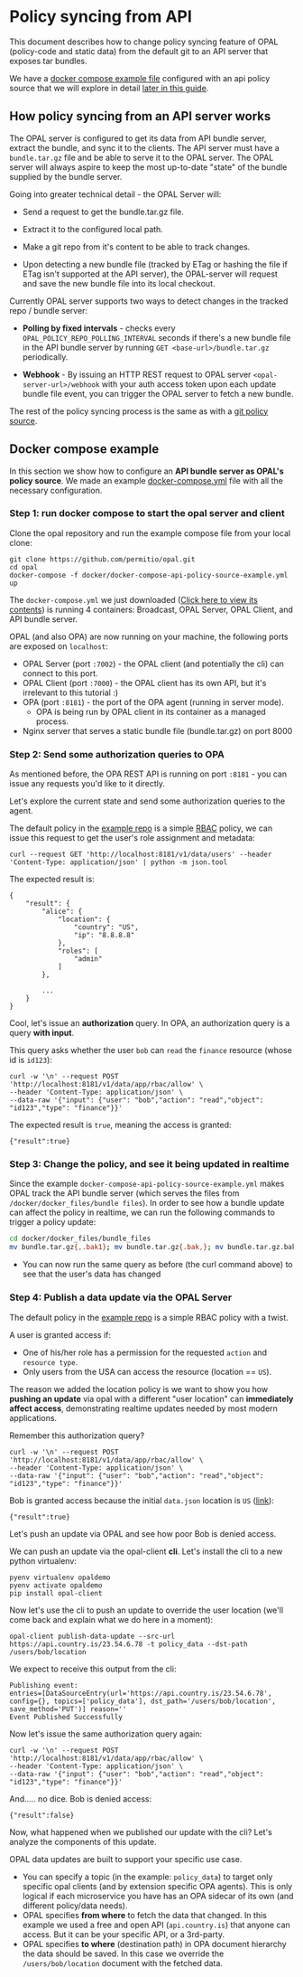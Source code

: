 # Policy syncing from API

This document describes how to change policy syncing feature of OPAL (policy-code and static data) from the default git to an API server that exposes tar bundles.

We have a [docker compose example file](https://github.com/permitio/opal/blob/master/docker/docker-compose-api-policy-source-example.yml) configured with an api policy source that we will explore in detail [later in this guide](#compose-example).

## How policy syncing from an API server works

The OPAL server is configured to get its data from API bundle server, extract the bundle, and sync it to the clients. The API server must have a `bundle.tar.gz` file and be able to serve it to the OPAL server. The OPAL server will always aspire to keep the most up-to-date "state" of the bundle supplied by the bundle server.

Going into greater technical detail - the OPAL Server will:

- Send a request to get the bundle.tar.gz file.

- Extract it to the configured local path.

- Make a git repo from it's content to be able to track changes.

- Upon detecting a new bundle file (tracked by ETag or hashing the file if ETag isn't supported at the API server), the OPAL-server will request and save the new bundle file into its local checkout.

Currently OPAL server supports two ways to detect changes in the tracked repo / bundle server:

- **Polling by fixed intervals** - checks every `OPAL_POLICY_REPO_POLLING_INTERVAL` seconds if there's a new bundle file in the API bundle server by running `GET <base-url>/bundle.tar.gz` periodically.

- **Webhook** - By issuing an HTTP REST request to OPAL server `<opal-server-url>/webhook` with your auth access token upon each update bundle file event, you can trigger the OPAL server to fetch a new bundle.

The rest of the policy syncing process is the same as with a [git policy source](https://github.com/permitio/opal/blob/master/docs/HOWTO/track_a_git_repo.md).

## <a name="compose-example"></a>Docker compose example

In this section we show how to configure an **API bundle server as OPAL's policy source**. We made an example [docker-compose.yml](https://github.com/permitio/opal/blob/master/docker/docker-compose-api-policy-source-example.yml) file with all the necessary configuration.
### Step 1: run docker compose to start the opal server and client

Clone the opal repository and run the example compose file from your local clone:

```
git clone https://github.com/permitio/opal.git
cd opal
docker-compose -f docker/docker-compose-api-policy-source-example.yml up
```

The `docker-compose.yml` we just downloaded ([Click here to view its contents](https://github.com/permitio/opal/blob/master/docker/docker-compose-api-policy-source-example.yml)) is running 4 containers: Broadcast, OPAL Server, OPAL Client, and API bundle server.

OPAL (and also OPA) are now running on your machine, the following ports are exposed on `localhost`:

- OPAL Server (port `:7002`) - the OPAL client (and potentially the cli) can connect to this port.
- OPAL Client (port `:7000`) - the OPAL client has its own API, but it's irrelevant to this tutorial :)
- OPA (port `:8181`) - the port of the OPA agent (running in server mode).
  - OPA is being run by OPAL client in its container as a managed process.
- Nginx server that serves a static bundle file (bundle.tar.gz) on port 8000

### <a name="eval-query-opa"></a> Step 2: Send some authorization queries to OPA

As mentioned before, the OPA REST API is running on port `:8181` - you can issue any requests you'd like to it directly.

Let's explore the current state and send some authorization queries to the agent.

The default policy in the [example repo](https://github.com/permitio/opal-example-policy-repo) is a simple [RBAC](https://en.wikipedia.org/wiki/Role-based_access_control) policy, we can issue this request to get the user's role assignment and metadata:

```
curl --request GET 'http://localhost:8181/v1/data/users' --header 'Content-Type: application/json' | python -m json.tool
```

The expected result is:

```
{
    "result": {
        "alice": {
            "location": {
                "country": "US",
                "ip": "8.8.8.8"
            },
            "roles": [
                "admin"
            ]
        },

        ...
    }
}
```

Cool, let's issue an **authorization** query. In OPA, an authorization query is a query **with input**.

This query asks whether the user `bob` can `read` the `finance` resource (whose id is `id123`):

```
curl -w '\n' --request POST 'http://localhost:8181/v1/data/app/rbac/allow' \
--header 'Content-Type: application/json' \
--data-raw '{"input": {"user": "bob","action": "read","object": "id123","type": "finance"}}'
```

The expected result is `true`, meaning the access is granted:

```
{"result":true}
```

### Step 3: Change the policy, and see it being updated in realtime

Since the example `docker-compose-api-policy-source-example.yml` makes OPAL track the API bundle server (which serves the files from `/docker/docker_files/bundle files`). In order to see how a bundle update can affect the policy in realtime, we can run the following commands to trigger a policy update:

```bash
cd docker/docker_files/bundle_files
mv bundle.tar.gz{,.bak1}; mv bundle.tar.gz{.bak,}; mv bundle.tar.gz.bak{1,} # this command swaps the two bundle files you have, to trigger a policy change
```

- You can now run the same query as before (the curl command above) to see that the user's data has changed

### Step 4: Publish a data update via the OPAL Server

The default policy in the [example repo](https://github.com/permitio/opal-example-policy-repo) is a simple RBAC policy with a twist.

A user is granted access if:

- One of his/her role has a permission for the requested `action` and `resource type`.
- Only users from the USA can access the resource (location == `US`).

The reason we added the location policy is we want to show you how **pushing an update** via opal with a different "user location" can **immediately affect access**, demonstrating realtime updates needed by most modern applications.

Remember this authorization query?

```
curl -w '\n' --request POST 'http://localhost:8181/v1/data/app/rbac/allow' \
--header 'Content-Type: application/json' \
--data-raw '{"input": {"user": "bob","action": "read","object": "id123","type": "finance"}}'
```

Bob is granted access because the initial `data.json` location is `US` ([link](https://github.com/permitio/opal-example-policy-repo/blob/master/data.json#L18)):

```
{"result":true}
```

Let's push an update via OPAL and see how poor Bob is denied access.

We can push an update via the opal-client **cli**. Let's install the cli to a new python virtualenv:

```
pyenv virtualenv opaldemo
pyenv activate opaldemo
pip install opal-client
```

Now let's use the cli to push an update to override the user location (we'll come back and explain what we do here in a moment):

```
opal-client publish-data-update --src-url https://api.country.is/23.54.6.78 -t policy_data --dst-path /users/bob/location
```

We expect to receive this output from the cli:

```
Publishing event:
entries=[DataSourceEntry(url='https://api.country.is/23.54.6.78', config={}, topics=['policy_data'], dst_path='/users/bob/location', save_method='PUT')] reason=''
Event Published Successfully
```

Now let's issue the same authorization query again:

```
curl -w '\n' --request POST 'http://localhost:8181/v1/data/app/rbac/allow' \
--header 'Content-Type: application/json' \
--data-raw '{"input": {"user": "bob","action": "read","object": "id123","type": "finance"}}'
```

And..... no dice. Bob is denied access:

```
{"result":false}
```

Now, what happened when we published our update with the cli? Let's analyze the components of this update.

OPAL data updates are built to support your specific use case.

- You can specify a topic (in the example: `policy_data`) to target only specific opal clients (and by extension specific OPA agents). This is only logical if each microservice you have has an OPA sidecar of its own (and different policy/data needs).
- OPAL specifies **from where** to fetch the data that changed. In this example we used a free and open API (`api.country.is`) that anyone can access. But it can be your specific API, or a 3rd-party.
- OPAL specifies **to where** (destination path) in OPA document hierarchy the data should be saved. In this case we override the `/users/bob/location` document with the fetched data.
